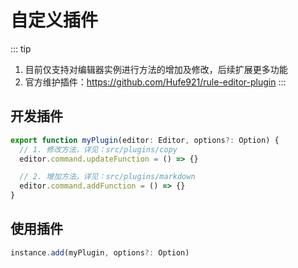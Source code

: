 # 自定义插件

::: tip
1. 目前仅支持对编辑器实例进行方法的增加及修改，后续扩展更多功能
2. 官方维护插件：https://github.com/Hufe921/rule-editor-plugin
:::

## 开发插件

```javascript
export function myPlugin(editor: Editor, options?: Option) {
  // 1. 修改方法，详见：src/plugins/copy
  editor.command.updateFunction = () => {}

  // 2. 增加方法，详见：src/plugins/markdown
  editor.command.addFunction = () => {}
}
```

## 使用插件

```javascript
instance.add(myPlugin, options?: Option)
```
